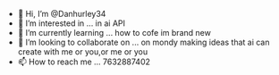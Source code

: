 - 👋 Hi, I’m @Danhurley34
- 👀 I’m interested in ... in ai API 
- 🌱 I’m currently learning ... how to cofe im brand new
- 💞️ I’m looking to collaborate on ... on mondy making ideas that ai can create with me or you,or me or you
- 📫 How to reach me ... 7632887402

<!---
Danhurley34/Danhurley34 is a ✨ special ✨ repository because its `README.md` (this file) appears on your GitHub profile.
You can click the Preview link to take a look at your changes.
--->


